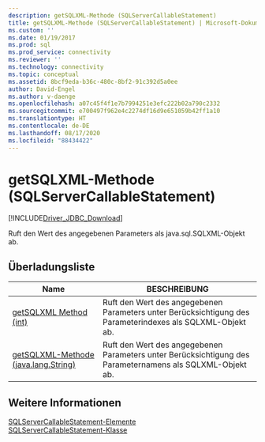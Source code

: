 ```yaml
---
description: getSQLXML-Methode (SQLServerCallableStatement)
title: getSQLXML-Methode (SQLServerCallableStatement) | Microsoft-Dokumentation
ms.custom: ''
ms.date: 01/19/2017
ms.prod: sql
ms.prod_service: connectivity
ms.reviewer: ''
ms.technology: connectivity
ms.topic: conceptual
ms.assetid: 8bcf9eda-b36c-480c-8bf2-91c392d5a0ee
author: David-Engel
ms.author: v-daenge
ms.openlocfilehash: a07c45f4f1e7b7994251e3efc222b02a790c2332
ms.sourcegitcommit: e700497f962e4c2274df16d9e651059b42ff1a10
ms.translationtype: HT
ms.contentlocale: de-DE
ms.lasthandoff: 08/17/2020
ms.locfileid: "88434422"
---
```

# <a name="getsqlxml-method-sqlservercallablestatement"></a>getSQLXML-Methode (SQLServerCallableStatement)
[!INCLUDE[Driver_JDBC_Download](../../../includes/driver_jdbc_download.md)]

  Ruft den Wert des angegebenen Parameters als java.sql.SQLXML-Objekt ab.  
  
## <a name="overload-list"></a>Überladungsliste  
  
|Name|BESCHREIBUNG|  
|----------|-----------------|  
|[getSQLXML Method &#40;int&#41;](../../../connect/jdbc/reference/getsqlxml-method-int.md)|Ruft den Wert des angegebenen Parameters unter Berücksichtigung des Parameterindexes als SQLXML-Objekt ab.|  
|[getSQLXML-Methode &#40;java.lang.String&#41;](../../../connect/jdbc/reference/getsqlxml-method-java-lang-string.md)|Ruft den Wert des angegebenen Parameters unter Berücksichtigung des Parameternamens als SQLXML-Objekt ab.|  
  
## <a name="see-also"></a>Weitere Informationen  
 [SQLServerCallableStatement-Elemente](../../../connect/jdbc/reference/sqlservercallablestatement-members.md)   
 [SQLServerCallableStatement-Klasse](../../../connect/jdbc/reference/sqlservercallablestatement-class.md)  
  
  
